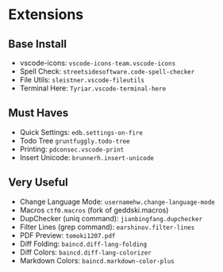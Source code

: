 # Extensions

## Base Install
- vscode-icons: `vscode-icons-team.vscode-icons`
- Spell Check: `streetsidesoftware.code-spell-checker`
- File Utils: `sleistner.vscode-fileutils`
- Terminal Here: `Tyriar.vscode-terminal-here`

## Must Haves
- Quick Settings: `edb.settings-on-fire`
- Todo Tree `gruntfuggly.todo-tree`
- Printing: `pdconsec.vscode-print`
- Insert Unicode: `brunnerh.insert-unicode`

## Very Useful
- Change Language Mode: `usernamehw.change-language-mode`
- Macros `ctf0.macros` (fork of geddski.macros)
- DupChecker (uniq command): `jianbingfang.dupchecker`
- Filter Lines (grep command): `earshinov.filter-lines`
- PDF Preview: `tomoki1207.pdf`
- Diff Folding: `baincd.diff-lang-folding`
- Diff Colors: `baincd.diff-lang-colorizer`
- Markdown Colors: `baincd.markdown-color-plus`
